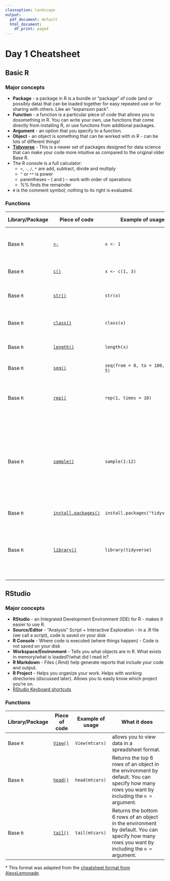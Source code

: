 ```yaml
---
classoption: landscape
output:
  pdf_document: default
  html_document:
    df_print: paged
---
```


# Day 1 Cheatsheet

## Basic R

### Major concepts

- **Package** - a package in R is a bundle or “package” of code (and or possibly data) that can be loaded together for easy repeated use or for sharing with others. Like an "expansion pack".
- **Function** - a function is a particular piece of code that allows you to dosomething in R. You can write your own, use functions that come directly from installing R, or use functions from additional packages.
- **Argument** - an option that you specify to a function.
- **Object** - an object is something that can be worked with in R - can be lots of different things!
- [**Tidyverse**](https://tidyverse.tidyverse.org/articles/paper.html) - This is a newer set of packages designed for data science that can make your code more intuitive as compared to the original older Base R.
- The R console is a full calculator:
  - `+`, `-`, `/`, `*` are add, subtract, divide and multiply
  - `^` or `**` is power
  - parentheses – ( and ) – work with order of operations
  - %% finds the remainder
- `#` is the comment symbol; nothing to its right is evaluated.

### Functions
|Library/Package|Piece of code|Example of usage|What it does|
|---------------|-------------|----------------|-------------|
| Base `R`| [`<-`](https://stat.ethz.ch/R-manual/R-devel/library/base/html/assignOps.html)| `x <- 1`| Assigns a name `x` to something in the R environment.|
| Base `R`| [`c()`](https://www.rdocumentation.org/packages/base/versions/3.6.2/topics/c)| `x <- c(1, 3)`| Combines values into a vector. |
| Base `R`| [`str()`](https://www.rdocumentation.org/packages/utils/versions/3.6.2/topics/str)|`str(x)`| Gets a summary of the object `x` structure.|
| Base `R`| [`class()`](https://www.rdocumentation.org/packages/base/versions/3.6.2/topics/class)|`class(x)`| Returns the type of the values in object `x`.|
| Base `R`| [`length()`](https://www.rdocumentation.org/packages/base/versions/3.6.2/topics/length)|`length(x)`| Returns how long the object `x` is. |
| Base `R`| [`seq()`](https://www.rdocumentation.org/packages/base/versions/3.6.2/topics/seq)|`seq(from = 0, to = 100, by = 5)`| Generate regular sequences. |
| Base `R`| [`rep()`](https://www.rdocumentation.org/packages/base/versions/3.6.2/topics/rep)|`rep(1, times = 10)`| Replicates the values in x. Can take `times` or `length.out` argument.|
| Base `R`| [`sample()`](https://www.rdocumentation.org/packages/base/versions/3.6.2/topics/sample)|`sample(1:12)`| Takes a sample of the specified size from the elements of x using either with or without replacement. `replace = TRUE` samples with replacement. |
| Base `R`| [`install.packages()`](https://www.rdocumentation.org/packages/utils/versions/3.6.2/topics/install.packages)| `install.packages("tidyverse")`| Installs packages|
| Base `R`| [`library()`](https://www.rdocumentation.org/packages/base/versions/3.6.2/topics/library)|`library(tidyverse)`| Loads and attaches additional packages to the R environment. Done every time you start R.|

<div style="page-break-after: always;"></div>

## RStudio

### Major concepts

- **RStudio** - an Integrated Development Environment (IDE) for R - makes it easier to use R.
- **Source/Editor** - “Analysis” Script + Interactive Exploration - In a .R file (we call a script), code is saved on your disk
- **R Console** - Where code is executed (where things happen) - Code is not saved on your disk
- **Workspace/Environment** - Tells you what objects are in R. What exists in memory/what is loaded?/what did I read in?
- **R Markdown** - Files (.Rmd) help generate reports that include your code and
output.
- **R Project** - Helps you organize your work. Helps with working directories (discussed later). Allows you to easily know which project you’re on.
- [RStudio Keyboard shortcuts](http://www.rstudio.com/ide/docs/using/keyboard_shortcuts)


### Functions
|Library/Package|Piece of code|Example of usage|What it does|
|---------------|-------------|----------------|-------------|
|Base `R`| [`View()`](https://www.rdocumentation.org/packages/base/versions/3.6.2/topics/library)| `View(mtcars)`| allows you to view data in a spreadsheet format.|
| Base `R`| [`head()`](https://www.rdocumentation.org/packages/utils/versions/3.6.2/topics/head)|`head(mtcars)`| Returns the top 6 rows of an object in the environment by default. You can specify how many rows you want by including the `n = `argument.|
| Base `R`| [`tail()`](https://www.rdocumentation.org/packages/utils/versions/3.6.2/topics/head)|`tail(mtcars)`| Returns the bottom 6 rows of an object in the environment by default. You can specify how many rows you want by including the `n =` argument.|

<div style="page-break-after: always;"></div>

\* This format was adapted from the [cheatsheet format from AlexsLemonade](https://github.com/AlexsLemonade/training-modules/tree/master/module-cheatsheets).
